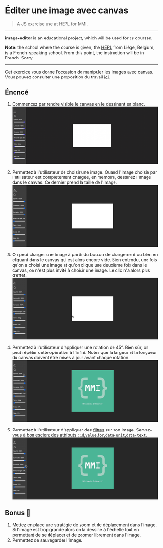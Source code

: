 # Éditer une image avec canvas

> A JS exercise use at HEPL for MMI.

* * *

**image-editor** is an educational project, which will be used for `JS` courses.

**Note:** the school where the course is given, the [HEPL](https://hepl.be) from Liège, Belgium, is a French-speaking school. From this point, the instruction will be in French. Sorry.

* * *

Cet exercice vous donne l’occasion de manipuler les images avec canvas. Vous pouvez consulter une proposition du travail [ici](https://hepl-mmi.github.io/image-editor/).

## Énoncé

1. Commencez par rendre visible le canvas en le dessinant en blanc.
    ![readme1](img/readme1.jpg)

1. Permettez à l'utilisateur de choisir une image. Quand l'image choisie par l'utilisateur est complètement chargée, en mémoire, dessinez l'image dans le canvas. Ce dernier prend la taille de l'image.
    ![readme2](img/readme2.gif)

1. On peut charger une image à partir du bouton de chargement ou bien en cliquant dans le canvas qui est alors encore vide. Bien entendu, une fois qu'on a choisi une image et qu'on clique une deuxième fois dans le canvas, on n'est plus invité à choisir une image. Le clic n'a alors plus d'effet.
    ![readme2](img/readme2'.gif)

1. Permettez à l'utilisateur d'appliquer une rotation de 45°. Bien sûr, on peut répéter cette opération à l'infini. Notez que la largeur et la longueur du canvas doivent être mises à jour avant chaque rotation.
    ![readme3](img/readme3.gif)

1. Permettez à l'utilisateur d'appliquer des [filtres](https://developer.mozilla.org/en-US/docs/Web/API/CanvasRenderingContext2D/filter) sur son image. Servez-vous à bon escient des attributs : `id`,`value`,`for`,`data-unit`,`data-text`.
    ![readme4](img/readme4.gif)

## Bonus 👏

1. Mettez en place une stratégie de zoom et de déplacement dans l’image. Si l'image est trop grande alors on la dessine à l'échelle tout en permettant de se déplacer et de zoomer librement dans l'image.
2. Permettez de sauvegarder l'image.
